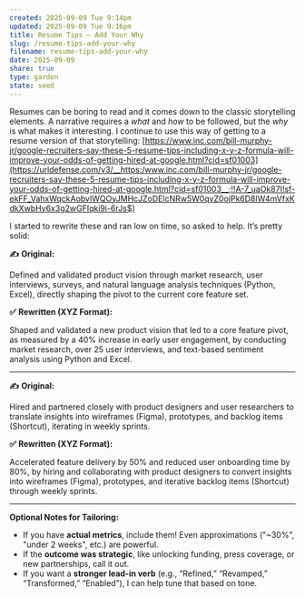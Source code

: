```yaml
---
created: 2025-09-09 Tue 9:14pm
updated: 2025-09-09 Tue 9:16pm
title: Resume Tips – Add Your Why
slug: /resume-tips-add-your-why
filename: resume-tips-add-your-why
date: 2025-09-09
share: true
type: garden
state: seed
---
```


Resumes can be boring to read and it comes down to the classic storytelling elements. A narrative requires a *what* and *how* to be followed, but the *why* is what makes it interesting. I continue to use this way of getting to a resume version of that storytelling: [https://www.inc.com/bill-murphy-jr/google-recruiters-say-these-5-resume-tips-including-x-y-z-formula-will-improve-your-odds-of-getting-hired-at-google.html?cid=sf01003](https://urldefense.com/v3/__https:/www.inc.com/bill-murphy-jr/google-recruiters-say-these-5-resume-tips-including-x-y-z-formula-will-improve-your-odds-of-getting-hired-at-google.html?cid=sf01003__;!!A-7_uaOk87I!sf-ekFF_VahxWqckAobvIWQOyJMHcJZoDElcNRw5W0qvZ0ojPk6D8lW4mVfxKdkXwbHy6x3g2wGFIqki9i-6rJs$)

I started to rewrite these and ran low on time, so asked to help. It’s pretty solid:

**✍️** **Original:**

Defined and validated product vision through market research, user interviews, surveys, and natural language analysis techniques (Python, Excel), directly shaping the pivot to the current core feature set.

**✅** **Rewritten (XYZ Format):**

Shaped and validated a new product vision that led to a core feature pivot, as measured by a 40% increase in early user engagement, by conducting market research, over 25 user interviews, and text-based sentiment analysis using Python and Excel.

---

**✍️** **Original:**

Hired and partnered closely with product designers and user researchers to translate insights into wireframes (Figma), prototypes, and backlog items (Shortcut), iterating in weekly sprints.

**✅** **Rewritten (XYZ Format):**

Accelerated feature delivery by 50% and reduced user onboarding time by 80%, by hiring and collaborating with product designers to convert insights into wireframes (Figma), prototypes, and iterative backlog items (Shortcut) through weekly sprints.

---

**Optional Notes for Tailoring:**

- If you have **actual metrics**, include them! Even approximations ("~30%", "under 2 weeks", etc.) are powerful.
- If the **outcome was strategic**, like unlocking funding, press coverage, or new partnerships, call it out.
- If you want a **stronger lead-in verb** (e.g., “Refined,” “Revamped,” “Transformed,” “Enabled”), I can help tune that based on tone.

